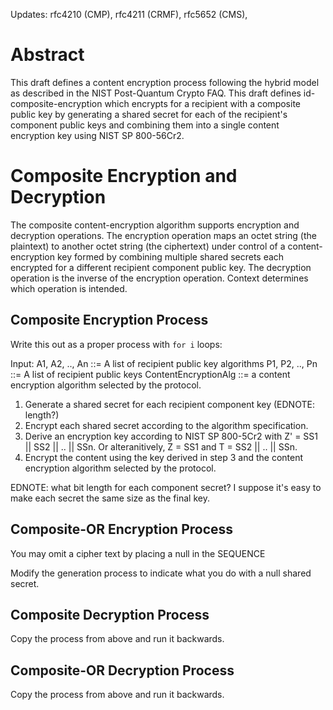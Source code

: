 Updates: rfc4210 (CMP), rfc4211 (CRMF), rfc5652 (CMS), 

# Abstract
This draft defines a content encryption process following the hybrid model as described in the NIST Post-Quantum Crypto FAQ. This draft defines id-composite-encryption which encrypts for a recipient with a composite public key by generating a shared secret for each of the recipient's component public keys and combining them into a single content encryption key using NIST SP 800-56Cr2.



# Composite Encryption and Decryption

   The composite content-encryption algorithm supports encryption and decryption
   operations.  The encryption operation maps an octet string (the
   plaintext) to another octet string (the ciphertext) under control of
   a content-encryption key formed by combining multiple shared secrets each encrypted for a different recipient component public key.
   The decryption operation is the inverse of the encryption operation.  Context determines which operation is
   intended.

## Composite Encryption Process

Write this out as a proper process with `for i` loops:

Input: A1, A2, .., An ::= A list of recipient public key algorithms
       P1, P2, .., Pn ::= A list of recipient public keys
       ContentEncryptionAlg ::= a content encryption algorithm selected by the protocol.


1. Generate a shared secret for each recipient component key (EDNOTE: length?)
2. Encrypt each shared secret according to the algorithm specification.
3. Derive an encryption key according to NIST SP 800-5Cr2 with Z' = SS1 || SS2 || .. || SSn. Or alteranitively, Z = SS1 and T = SS2 || .. || SSn.
4. Encrypt the content using the key derived in step 3 and the content encryption algorithm selected by the protocol.


EDNOTE: what bit length for each component secret? I suppose it's easy to make each secret the same size as the final key.


## Composite-OR Encryption Process
You may omit a cipher text by placing a null in the SEQUENCE

Modify the generation process to indicate what you do with a null shared secret.

## Composite Decryption Process

Copy the process from above and run it backwards.

## Composite-OR Decryption Process
 
Copy the process from above and run it backwards.